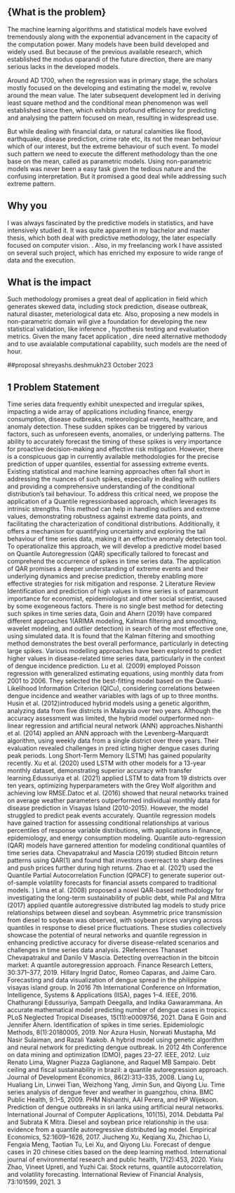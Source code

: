 ## {What is the problem}  

The machine learning algorithms and statistical models have evolved tremendously along with the exponential advancement in the capacity of the computation power. Many models have been build developed and widely used. But because of the previous available research, which established the modus oparandi of the future direction, there are many serious lacks in the developed models.

Around AD 1700, when the regression was in primary stage, the scholars mostly focused on the developing and estimating the model w, revolve around the mean value. The later subsequent development led in deriving least square method and the conditional mean phenomenon was well established since then, which exhibits profound efficiency for predicting and analysing the pattern focused on mean, resulting in widespread use.

But while dealing with financial data, or natural calamities like flood, earthquake, disease prediction, crime rate etc, its not the mean behaviour which of our interest, but the extreme behaviour of such event. To model such pattern we need to execute the different methodology than the one base on the mean, called as parametric models. Using non-parametric models was never been a easy task given the tedious nature and the confusing interpretation. But it promised a good deal while addressing such extreme pattern.

##  Why you

I was always fascinated by the predictive models in statistics, and have intensively studied it. It was quite apparent in my bachelor and master thesis, which both deal with predictive methodology, the later especially focused on computer vision. . Also, in my freelancing work I have assisted on several such project, which has enriched my exposure to wide range of data and the execution.



## What is the impact

Such methodology promises a great deal of application in field which generates skewed data, including stock prediction, disease outbreak, natural disaster, meteriological data etc. Also, proposing a new models in non-parametric domain will give a foundation for developing the new statistical validation, like inference , hypothesis testing and evaluation metrics. Given the many facet application , dire need alternative methodody and to use avaialable computational capability, such models are the need of hour.






##proposal
shreyashs.deshmukh23
October 2023
## 1 Problem Statement
Time series data frequently exhibit unexpected and irregular spikes, impacting
a wide array of applications including finance, energy consumption, disease outbreaks, meteorological events, healthcare, and anomaly detection. These sudden
spikes can be triggered by various factors, such as unforeseen events, anomalies,
or underlying patterns. The ability to accurately forecast the timing of these
spikes is very importance for proactive decision-making and effective risk mitigation. However, there is a conspicuous gap in currently available methodologies
for the precise prediction of upper quantiles, essential for assessing extreme
events. Existing statistical and machine learning approaches often fall short in
addressing the nuances of such spikes, especially in dealing with outliers and
providing a comprehensive understanding of the conditional distribution’s tail
behaviour.
To address this critical need, we propose the application of a Quantile regressionbased approach, which leverages its intrinsic strengths. This method can help in
handling outliers and extreme values, demonstrating robustness against extreme
data points, and facilitating the characterization of conditional distributions.
Additionally, it offers a mechanism for quantifying uncertainty and exploring
the tail behaviour of time series data, making it an effective anomaly detection tool. To operationalize this approach, we will develop a predictive model
based on Quantile Autoregression (QAR) specifically tailored to forecast and
comprehend the occurrence of spikes in time series data. The application of
QAR promises a deeper understanding of extreme events and their underlying
dynamics and precise prediction, thereby enabling more effective strategies for
risk mitigation and response.
2 Literature Review
Identification and prediction of high values in time series is of paramount importance for economist, epidemiologist and other social scientist, caused by some
exogeneous factors. There is no single best method for detecting such spikes in
time series data, Goin and Ahern (2019) have compared different approaches
1(ARIMA modeling, Kalman filtering and smoothing, wavelet modeling, and outlier detection) in search of the most effective one, using simulated data. It is
found that the Kalman filtering and smoothing method demonstrates the best
overall performance, particularly in detecting large spikes. Various modelling
approaches have been explored to predict higher values in disease-related time
series data, particularly in the context of dengue incidence prediction. Lu et al.
(2009) employed Poisson regression with generalized estimating equations, using
monthly data from 2001 to 2006. They selected the best-fitting model based
on the Quasi-Likelihood Information Criterion (QICu), considering correlations
between dengue incidence and weather variables with lags of up to three months.
Husin et al. (2012)introduced hybrid models using a genetic algorithm, analyzing data from five districts in Malaysia over two years. Although the accuracy
assessment was limited, the hybrid model outperformed non-linear regression
and artificial neural network (ANN) approaches.Nishanthi et al. (2014) applied
an ANN approach with the Levenberg–Marquardt algorithm, using weekly data
from a single district over three years. Their evaluation revealed challenges in
pred icting higher dengue cases during peak periods. Long Short-Term Memory (LSTM) has gained popularity recently. Xu et al. (2020) used LSTM with
other models for a 13-year monthly dataset, demonstrating superior accuracy
with transfer learning.Edussuriya et al. (2021) applied LSTM to data from 19
districts over ten years, optimizing hyperparameters with the Grey Wolf algorithm and achieving low RMSE.Datoc et al. (2016) showed that neural networks
trained on average weather parameters outperformed individual monthly data
for disease prediction in Visayas Island (2010-2015). However, the model struggled to predict peak events accurately.
Quantile regression models have gained traction for assessing conditional relationships at various percentiles of response variable distributions, with applications in finance, epidemiology, and energy consumption modeling.
Quantile auto-regression (QAR) models have garnered attention for modeling conditional quantiles of time series data. Chevapatrakul and Mascia (2019)
studied Bitcoin return patterns using QAR(1) and found that investors overreact to sharp declines and push prices further during high returns. Zhao et al.
(2021) used the Quantile Partial Autocorrelation Function (QPACF) to generate superior out-of-sample volatility forecasts for financial assets compared to
traditional models. ) Lima et al. (2008) proposed a novel QAR-based methodology for investigating the long-term sustainability of public debt, while Pal and
Mitra (2017) applied quantile autoregressive distributed lag models to study
price relationships between diesel and soybean. Asymmetric price transmission
from diesel to soybean was observed, with soybean prices varying across quantiles in response to diesel price fluctuations. These studies collectively showcase
the potential of neural networks and quantile regression in enhancing predictive
accuracy for diverse disease-related scenarios and challenges in time series data
analysis.
2References
Thanaset Chevapatrakul and Danilo V Mascia. Detecting overreaction in the
bitcoin market: A quantile autoregression approach. Finance Research Letters, 30:371–377, 2019.
Hillary Ingrid Datoc, Romeo Caparas, and Jaime Caro. Forecasting and data
visualization of dengue spread in the philippine visayas island group. In
2016 7th International Conference on Information, Intelligence, Systems &
Applications (IISA), pages 1–4. IEEE, 2016.
Chathurangi Edussuriya, Sampath Deegalla, and Indika Gawarammana. An
accurate mathematical model predicting number of dengue cases in tropics.
PLoS Neglected Tropical Diseases, 15(11):e0009756, 2021.
Dana E Goin and Jennifer Ahern. Identification of spikes in time series. Epidemiologic Methods, 8(1):20180005, 2019.
Nor Azura Husin, Norwati Mustapha, Md Nasir Sulaiman, and Razali Yaakob.
A hybrid model using genetic algorithm and neural network for predicting
dengue outbreak. In 2012 4th Conference on data mining and optimization
(DMO), pages 23–27. IEEE, 2012.
Luiz Renato Lima, Wagner Piazza Gaglianone, and Raquel MB Sampaio. Debt
ceiling and fiscal sustainability in brazil: a quantile autoregression approach.
Journal of Development Economics, 86(2):313–335, 2008.
Liang Lu, Hualiang Lin, Linwei Tian, Weizhong Yang, Jimin Sun, and Qiyong
Liu. Time series analysis of dengue fever and weather in guangzhou, china.
BMC Public Health, 9:1–5, 2009.
PHM Nishanthi, AAI Perera, and HP Wijekoon. Prediction of dengue outbreaks
in sri lanka using artificial neural networks. International Journal of Computer
Applications, 101(15), 2014.
Debdatta Pal and Subrata K Mitra. Diesel and soybean price relationship in the
usa: evidence from a quantile autoregressive distributed lag model. Empirical
Economics, 52:1609–1626, 2017.
Jiucheng Xu, Keqiang Xu, Zhichao Li, Fengxia Meng, Taotian Tu, Lei Xu, and
Qiyong Liu. Forecast of dengue cases in 20 chinese cities based on the deep
learning method. International journal of environmental research and public
health, 17(2):453, 2020.
Yixiu Zhao, Vineet Upreti, and Yuzhi Cai. Stock returns, quantile autocorrelation, and volatility forecasting. International Review of Financial Analysis,
73:101599, 2021.
3
